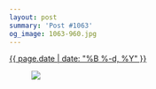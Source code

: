 ```yaml
---
layout: post
summary: 'Post #1063'
og_image: 1063-960.jpg
---
```


<p>
 <time>
  <a href="/1063">
   {{ page.date | date: "%B %-d, %Y" }}
  </a>
 </time>
 <a href="/1063">
  <figure data-taken="2/9/2020">
   <img sizes="(min-width: 700px) 50vw, calc(100vw - 2rem)" src="{{ site.assets_url }}/1063-480.jpg" srcset="{{ site.assets_url }}/1063-240.jpg 240w, {{ site.assets_url }}/1063-480.jpg 480w, {{ site.assets_url }}/1063-720.jpg 720w, {{ site.assets_url }}/1063-960.jpg 960w"/>
  </figure>
 </a>
</p>
